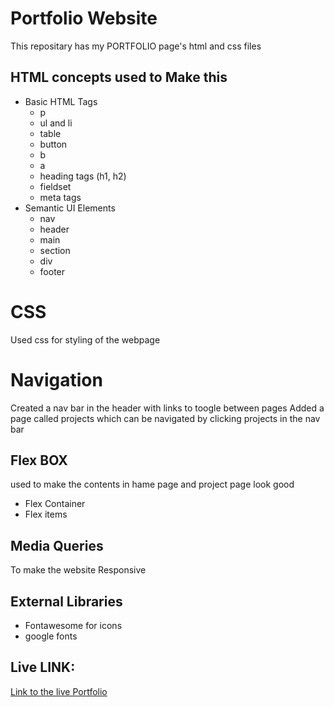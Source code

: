 # Portfolio Website

This repositary has my PORTFOLIO page's html and css files

## HTML concepts used to Make this

- Basic HTML Tags
  - p
  - ul and li
  - table
  - button
  - b
  - a
  - heading tags (h1, h2)
  - fieldset
  - meta tags
- Semantic UI Elements
  - nav
  - header
  - main
  - section
  - div
  - footer

# CSS

Used css for styling of the webpage

# Navigation

Created a nav bar in the header with links to toogle between pages
Added a page called projects which can be navigated by clicking projects in the nav bar

## Flex BOX

used to make the contents in hame page and project page look good

- Flex Container
- Flex items

## Media Queries

To make the website Responsive

## External Libraries

- Fontawesome for icons
- google fonts

## Live LINK:

[Link to the live Portfolio](https://sagar-vartak.github.io/portfolio/index.html)
